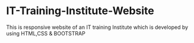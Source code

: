 # IT-Training-Institute-Website
This is responsive website of an IT training Institute which is developed by using HTML,CSS &amp; BOOTSTRAP 
